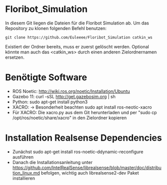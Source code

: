 # Floribot_Simulation

In diesem Git liegen die Dateien für die Floribot Simulation ab.
Um das Repository zu klonen folgenden Befehl benutzen:

    git clone https://github.com/Euleeee/Floribot_Simulation catkin_ws

Existiert der Ordner bereits, muss er zuerst gelöscht werden. Optional könnte man auch das <catkin_ws> durch einen anderen Zielordnernamen ersetzen.

# Benötigte Software
-   ROS Noetic: http://wiki.ros.org/noetic/Installation/Ubuntu 
-   Gazebo 11:
        curl -sSL http://get.gazebosim.org | sh
-   Python: 
        sudo apt-get install python3 
-   XACRO: -> Besonderheit beachten
        sudo apt install ros-neotic-xacro 
- Für XACRO: Die xacro.py aus dem Git herunterladen und per "sudo cp <Downloadort> /opt/ros/noetic/share/xacro" in den Zielordner kopieren
    
# Installation Realsense Dependencies

-	Zunächst sudo apt-get install ros-noetic-ddynamic-reconfigure ausführen
-	Danach die Installationsanleitung unter https://github.com/IntelRealSense/librealsense/blob/master/doc/distribution_linux.md befolgen, wichtig auch librealsense2-dev Paket installieren
